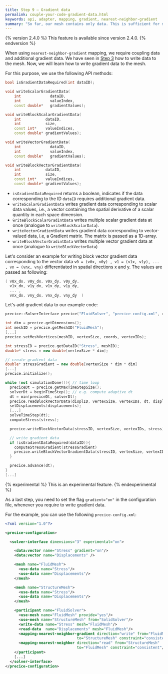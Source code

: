 ```yaml
---
title: Step 9 – Gradient data
permalink: couple-your-code-gradient-data.html
keywords: api, adapter, mapping, gradient, nearest-neighbor-gradient
summary: "So far, our mesh contains only data. This is sufficient for most of the numerical methods that preCICE offers. For nearest-neighbor-gradient mapping, however, preCICE also requires additional gradient data information. In this step, you learn how to add gradient data to the mesh."
---
```


{% version 2.4.0 %}
This feature is available since version 2.4.0.
{% endversion %}

When using `nearest-neighbor-gradient` mapping, we require coupling data and additional gradient data. We have seen in [Step 3](couple-your-code-mesh-and-data-access.html) how to write data to the mesh.
Now, we will learn how to write gradient data to the mesh.

For this purpose, we use the following API methods:

```cpp
bool isGradientDataRequired(int dataID);

void writeScalarGradientData(
    int             dataID,
    int             valueIndex,
    const double*   gradientValues);

void writeBlockScalarGradientData(
    int           dataID,
    int           size,
    const int*    valueIndices,
    const double* gradientValues);

void writeVectorGradientData(
    int             dataID,
    int             valueIndex,
    const double*   gradientValues);

void writeBlockVectorGradientData(
    int           dataID,
    int           size,
    const int*    valueIndices,
    const double* gradientValues);
```

* `isGradientDataRequired` returns a boolean, indicates if the data corresponding to the ID `dataID` requires additional gradient data.
* `writeScalarGradientData` writes gradient data corresponding to scalar data values, i.e., a vector containing the spatial derivative of a scalar quantity in each space dimension.
* `ẁriteBlockScalarGradintData` writes multiple scalar gradient data at once (analogue to `writeBlockScalarData`).
* `writeVectorGradientData` writes gradient data corresponding to vector-valued data, i.e, a Gradient matrix. The matrix is passed as a 1D-array.
* `writeBlockVectorGradintData` writes multiple vector gradient data at once (analogue to `writeBlockVectorData`)

Let's consider an example for writing block vector gradient data corresponding to the vector data `v0 = (v0x, v0y) , v1 = (v1x, v1y), ... , vn = (vnx, vny)` differentiated in spatial directions x and y.
The values are passed as following:

```cpp
( v0x_dx, v0y_dx, v0x_dy, v0y_dy,
  v1x_dx, v1y_dx, v1x_dy, v1y_dy,
  ... ,
  vnx_dx, vny_dx, vnx_dy, vny_dy  )
```

Let's add gradient data to our example code:

```cpp
precice::SolverInterface precice("FluidSolver", "precice-config.xml", rank, size); // constructor

int dim = precice.getDimensions();
int meshID = precice.getMeshID("FluidMesh");
[...]
precice.setMeshVertices(meshID, vertexSize, coords, vertexIDs);

int stressID = precice.getDataID("Stress", meshID);
double* stress = new double[vertexSize * dim];

// create gradient data
double* stressGradient = new double[vertexSize * dim * dim]
[...]
precice.initialize();

while (not simulationDone()){ // time loop
  preciceDt = precice.getMaxTimeStepSize();
  solverDt = beginTimeStep(); // e.g. compute adaptive dt
  dt = min(preciceDt, solverDt);
  precice.readBlockVectorData(displID, vertexSize, vertexIDs, dt, displacements);
  setDisplacements(displacements);
  [...]
  solveTimeStep(dt);
  computeStress(stress);

  precice.writeBlockVectorData(stressID, vertexSize, vertexIDs, stress);

  // write gradient data
  if (isGradientDataRequired(dataID)){
    computeStressGradient(stressGradient)
    precice.writeBlockVectorGradientData(stressID, vertexSize, vertexIDs, stressGradient);
  }

  precice.advance(dt);
}
[...]
```

{% experimental %}
This is an experimental feature.
{% endexperimental %}

As a last step, you need to set the flag `gradient="on"` in the configuration file, whenever you require to write gradient data.

For the example, you can use the following `precice-config.xml`:

```xml
<?xml version="1.0"?>

<precice-configuration>

  <solver-interface dimensions="3" experimental="on">

    <data:vector name="Stress" gradient="on"/>
    <data:vector name="Displacements" />

    <mesh name="FluidMesh">
      <use-data name="Stress"/>
      <use-data name="Displacements"/>
    </mesh>

    <mesh name="StructureMesh">
      <use-data name="Stress"/>
      <use-data name="Displacements"/>
    </mesh>

    <participant name="FluidSolver">
      <use-mesh name="FluidMesh" provide="yes"/>
      <use-mesh name="StructureMesh" from="SolidSolver"/>
      <write-data name="Stress" mesh="FluidMesh"/>
      <read-data  name="Displacements" mesh="FluidMesh"/>
      <mapping:nearest-neighbor-gradient direction="write" from="FluidMesh"
                                to="StructureMesh" constraint="consistent"/>
      <mapping:nearest-neighbor direction="read" from="StructureMesh"
                                to="FluidMesh" constraint="consistent"/>
    </participant>
    [...]
  </solver-interface>
</precice-configuration>
```
